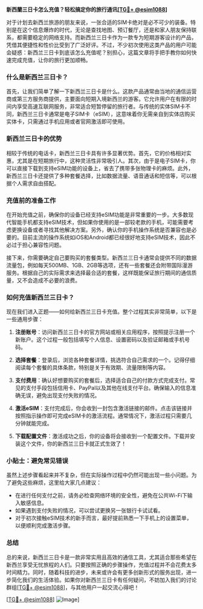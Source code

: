 **新西蘭三日卡怎么充值？轻松搞定你的旅行通讯[[TG💪+ @esim1088](https://t.me/s/esim1088)]**

对于计划去新西兰旅游的朋友来说，一张合适的SIM卡绝对是必不可少的装备。特别是在这个信息爆炸的时代，无论是查找地图、预订餐厅，还是和家人朋友保持联系，都需要稳定的网络支持。而新西兰三日卡作为一款专为短期游客设计的产品，凭借其便捷性和性价比受到了广泛好评。不过，不少初次使用这类产品的用户可能会疑惑：新西兰三日卡到底该怎么充值呢？别担心，这篇文章将手把手教你如何快速完成充值，让你的旅行更加顺畅。

### 什么是新西兰三日卡？

首先，让我们简单了解一下新西兰三日卡是什么。这款产品通常由当地的通信运营商或第三方服务商提供，主要面向短期入境新西兰的游客。它允许用户在有限的时间内享受高速互联网服务，非常适合短暂停留的旅行者。与传统的实体SIM卡不同，新西兰三日卡通常是电子SIM卡（eSIM），这意味着你无需亲自到实体店购买实体卡，只需通过手机应用或者官网激活即可使用。

### 新西兰三日卡的优势

相较于传统的电话卡，新西兰三日卡具有许多显著优势。首先，它的价格相对实惠，尤其是在短期旅行中，这种灵活性非常吸引人。其次，由于是电子SIM卡，你可以直接下载到支持eSIM功能的设备上，省去了携带多张物理卡的麻烦。此外，新西兰三日卡还提供了多种套餐选择，比如数据流量、语音通话和短信等，可以根据个人需求自由搭配。

### 充值前的准备工作

在开始充值之前，确保你的设备已经支持eSIM功能是非常重要的一步。大多数现代智能手机都支持eSIM技术，但如果你使用的是一部较老款的手机，可能需要考虑更换设备或者寻找其他解决方案。另外，确认你的手机操作系统是否兼容也是必要的。目前主流的操作系统如iOS和Android都已经很好地支持eSIM技术，因此不必过于担心兼容性问题。

接下来，你需要确定自己要购买的套餐类型。新西兰三日卡通常会提供不同的数据流量包，例如每天500MB、1GB、2GB等选项，还有一些套餐还会附带国际漫游服务。根据自己的实际需求来选择最合适的套餐，这样既能保证旅行期间的通信质量，又不会造成不必要的浪费。

### 如何充值新西兰三日卡？

现在我们进入正题——如何给新西兰三日卡充值。整个过程其实非常简单，以下是一些通用步骤：

1. **注册账号**：访问新西兰三日卡的官方网站或相关应用程序，按照提示注册一个新账户。这个过程一般包括填写个人信息、设置密码以及验证邮箱或手机号码。

2. **选择套餐**：登录后，浏览各种套餐详情，挑选符合自己需求的一个。记得仔细阅读每个套餐的具体条款，特别是关于有效期、流量限制等内容。

3. **支付费用**：确认好想要购买的套餐后，选择适合自己的付款方式完成支付。常见的支付手段包括信用卡、PayPal以及其他在线支付平台。确保输入的信息准确无误，避免出现支付失败的情况。

4. **激活eSIM**：支付完成后，你会收到一封包含激活链接的邮件。点击该链接并按照指示操作即可完成eSIM卡的激活流程。通常情况下，激活过程只需要几分钟就能完成。

5. **下载配置文件**：激活成功之后，你的设备将会接收到一个配置文件。下载并安装这个文件，你的新西兰三日卡就正式生效了！

### 小贴士：避免常见错误

虽然上述步骤看起来并不复杂，但在实际操作过程中仍然可能出现一些小问题。为了避免这些麻烦，这里给大家几点建议：

- 在进行任何支付之前，请务必检查网络环境的安全性，避免在公共Wi-Fi下输入敏感信息。
- 如果遇到支付失败的情况，可以尝试更换另一张银行卡试试看。
- 对于初次接触eSIM技术的新手而言，最好提前熟悉一下手机上的设置菜单，以便顺利完成激活步骤。

### 总结

总的来说，新西兰三日卡是一款非常实用且高效的通信工具，尤其适合那些希望在新西兰享受无忧旅程的人们。只要按照正确的步骤操作，充值过程并不会花费太多时间精力。同时，随着科技的进步，未来或许会有更多创新形式的服务出现，进一步简化我们的生活体验。如果你对新西兰三日卡有任何疑问，不妨加入我们的讨论群组[[TG💪+ @esim1088](https://t.me/s/esim1088)]，与其他用户一起交流心得吧！

[[TG💪+ @esim1088](https://t.me/s/esim1088)] ![Image](https://i.postimg.cc/4NQfJmqS/Snipaste-2025-05-13-00-14-12.png)]